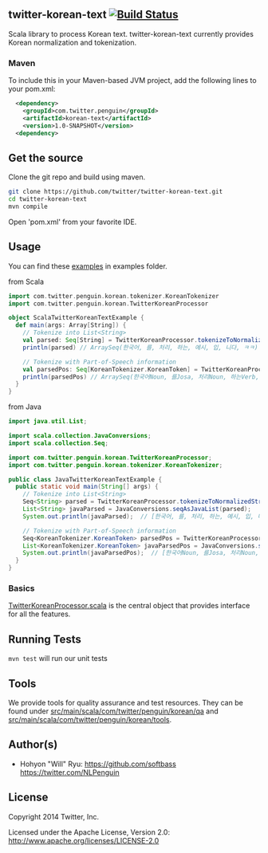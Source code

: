 

## twitter-korean-text [![Build Status](https://secure.travis-ci.org/twitter/twitter-korean-text.png?branch=master)](http://travis-ci.org/twitter/twitter-korean-text)

Scala library to process Korean text. twitter-korean-text currently provides Korean normalization and tokenization. 

### Maven
To include this in your Maven-based JVM project, add the following lines to your pom.xml:

```xml
  <dependency>
    <groupId>com.twitter.penguin</groupId>
    <artifactId>korean-text</artifactId>
    <version>1.0-SNAPSHOT</version>
  <dependency>
```

## Get the source

Clone the git repo and build using maven.
```bash
git clone https://github.com/twitter/twitter-korean-text.git
cd twitter-korean-text
mvn compile
```

Open 'pom.xml' from your favorite IDE.

## Usage

You can find these [examples](examples) in examples folder.

from Scala
```scala
import com.twitter.penguin.korean.tokenizer.KoreanTokenizer
import com.twitter.penguin.korean.TwitterKoreanProcessor

object ScalaTwitterKoreanTextExample {
  def main(args: Array[String]) {
    // Tokenize into List<String>
    val parsed: Seq[String] = TwitterKoreanProcessor.tokenizeToNormalizedStrings("한국어를 처리하는 예시입니닼ㅋㅋㅋㅋㅋ")
    println(parsed) // ArraySeq(한국어, 를, 처리, 하는, 예시, 입, 니다, ㅋㅋ)

    // Tokenize with Part-of-Speech information
    val parsedPos: Seq[KoreanTokenizer.KoreanToken] = TwitterKoreanProcessor.tokenizeWithNormalization("한국어를 처리하는 예시입니닼ㅋㅋㅋㅋㅋ")
    println(parsedPos) // ArraySeq(한국어Noun, 를Josa, 처리Noun, 하는Verb, 예시Noun, 입Verb, 니다Eomi, ㅋㅋKoreanParticle)
  }
}
```

from Java
```java
import java.util.List;

import scala.collection.JavaConversions;
import scala.collection.Seq;

import com.twitter.penguin.korean.TwitterKoreanProcessor;
import com.twitter.penguin.korean.tokenizer.KoreanTokenizer;

public class JavaTwitterKoreanTextExample {
  public static void main(String[] args) {
    // Tokenize into List<String>
    Seq<String> parsed = TwitterKoreanProcessor.tokenizeToNormalizedStrings("한국어를 처리하는 예시입니닼ㅋㅋㅋㅋㅋ");
    List<String> javaParsed = JavaConversions.seqAsJavaList(parsed);
    System.out.println(javaParsed);  // [한국어, 를, 처리, 하는, 예시, 입, 니다, ㅋㅋ]

    // Tokenize with Part-of-Speech information
    Seq<KoreanTokenizer.KoreanToken> parsedPos = TwitterKoreanProcessor.tokenizeWithNormalization("한국어를 처리하는 예시입니닼ㅋㅋㅋㅋㅋ");
    List<KoreanTokenizer.KoreanToken> javaParsedPos = JavaConversions.seqAsJavaList(parsedPos);
    System.out.println(javaParsedPos);  // [한국어Noun, 를Josa, 처리Noun, 하는Verb, 예시Noun, 입Verb, 니다Eomi, ㅋㅋKoreanParticle]
  }
}
```


### Basics

[TwitterKoreanProcessor.scala](src/main/scala/com/twitter/penguin/korean/TwitterKoreanProcessor.scala) is the central object that provides interface for all the features.

## Running Tests

`mvn test` will run our unit tests

## Tools

We provide tools for quality assurance and test resources. They can be found under [src/main/scala/com/twitter/penguin/korean/qa](src/main/scala/com/twitter/penguin/korean/qa) and [src/main/scala/com/twitter/penguin/korean/tools](src/main/scala/com/twitter/penguin/korean/tools).
 

## Author(s)

* Hohyon "Will" Ryu: https://github.com/softbass https://twitter.com/NLPenguin

## License

Copyright 2014 Twitter, Inc.

Licensed under the Apache License, Version 2.0: http://www.apache.org/licenses/LICENSE-2.0
